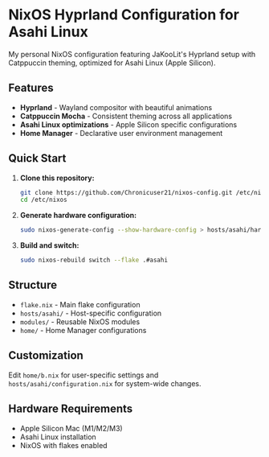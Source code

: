 # NixOS Hyprland Configuration for Asahi Linux

My personal NixOS configuration featuring JaKooLit's Hyprland setup with Catppuccin theming, optimized for Asahi Linux (Apple Silicon).

## Features

- **Hyprland** - Wayland compositor with beautiful animations
- **Catppuccin Mocha** - Consistent theming across all applications
- **Asahi Linux optimizations** - Apple Silicon specific configurations
- **Home Manager** - Declarative user environment management

## Quick Start

1. **Clone this repository:**
   ```bash
   git clone https://github.com/Chronicuser21/nixos-config.git /etc/nixos
   cd /etc/nixos
   ```

2. **Generate hardware configuration:**
   ```bash
   sudo nixos-generate-config --show-hardware-config > hosts/asahi/hardware-configuration.nix
   ```

3. **Build and switch:**
   ```bash
   sudo nixos-rebuild switch --flake .#asahi
   ```

## Structure

- `flake.nix` - Main flake configuration
- `hosts/asahi/` - Host-specific configuration
- `modules/` - Reusable NixOS modules
- `home/` - Home Manager configurations

## Customization

Edit `home/b.nix` for user-specific settings and `hosts/asahi/configuration.nix` for system-wide changes.

## Hardware Requirements

- Apple Silicon Mac (M1/M2/M3)
- Asahi Linux installation
- NixOS with flakes enabled
